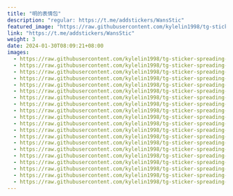 ```yaml
---
title: "明的表情包"
description: "regular: https://t.me/addstickers/WansStic"
featured_image: "https://raw.githubusercontent.com/kylelin1998/tg-sticker-spreading-worldwide-images/main/img/358a64e2-fafc-48af-a5d4-2eadcac49a48.jpg"
link: "https://t.me/addstickers/WansStic"
weight: 3
date: 2024-01-30T08:09:21+08:00
images:
  - https://raw.githubusercontent.com/kylelin1998/tg-sticker-spreading-worldwide-images/main/img/358a64e2-fafc-48af-a5d4-2eadcac49a48.jpg
  - https://raw.githubusercontent.com/kylelin1998/tg-sticker-spreading-worldwide-images/main/img/eb11b532-1658-4266-ae45-695a15f42c42.jpg
  - https://raw.githubusercontent.com/kylelin1998/tg-sticker-spreading-worldwide-images/main/img/728a3a61-f950-424f-9afd-7c35331cc671.jpg
  - https://raw.githubusercontent.com/kylelin1998/tg-sticker-spreading-worldwide-images/main/img/5e26c53a-a033-403d-a3e8-7ee2f6f8d2a9.jpg
  - https://raw.githubusercontent.com/kylelin1998/tg-sticker-spreading-worldwide-images/main/img/c5691104-779a-49f8-966e-af7da0145169.jpg
  - https://raw.githubusercontent.com/kylelin1998/tg-sticker-spreading-worldwide-images/main/img/a52f4bf4-66dc-447c-8fbe-0d74b7b8f2a2.jpg
  - https://raw.githubusercontent.com/kylelin1998/tg-sticker-spreading-worldwide-images/main/img/4a221cd7-3d07-4dff-b72a-86285ddeb48b.jpg
  - https://raw.githubusercontent.com/kylelin1998/tg-sticker-spreading-worldwide-images/main/img/782b15d2-0f70-46b1-917a-6caf423989c4.jpg
  - https://raw.githubusercontent.com/kylelin1998/tg-sticker-spreading-worldwide-images/main/img/573d5644-4f10-420c-98b1-96a4faad6f89.jpg
  - https://raw.githubusercontent.com/kylelin1998/tg-sticker-spreading-worldwide-images/main/img/cc4e158f-5fdf-4864-bdfe-58e77536a230.jpg
  - https://raw.githubusercontent.com/kylelin1998/tg-sticker-spreading-worldwide-images/main/img/5627cc03-acf9-46fb-8ec3-acdb42040275.jpg
  - https://raw.githubusercontent.com/kylelin1998/tg-sticker-spreading-worldwide-images/main/img/6c35e671-755a-40c6-ba95-d032567f3091.jpg
  - https://raw.githubusercontent.com/kylelin1998/tg-sticker-spreading-worldwide-images/main/img/82f31fd8-ba8d-47b5-9426-577e2738c0a3.jpg
  - https://raw.githubusercontent.com/kylelin1998/tg-sticker-spreading-worldwide-images/main/img/aaf45c2a-bcc5-4c35-8aa8-84d83e04d190.jpg
  - https://raw.githubusercontent.com/kylelin1998/tg-sticker-spreading-worldwide-images/main/img/909549df-bb90-465a-bd84-ce6c77f07792.jpg
  - https://raw.githubusercontent.com/kylelin1998/tg-sticker-spreading-worldwide-images/main/img/ff3d46af-bcc3-4efc-8337-cf0a45db55c7.jpg
  - https://raw.githubusercontent.com/kylelin1998/tg-sticker-spreading-worldwide-images/main/img/a5f6b3b3-c753-4040-970f-de4caeb1c54d.jpg
  - https://raw.githubusercontent.com/kylelin1998/tg-sticker-spreading-worldwide-images/main/img/448d4c79-4c1a-4aa7-8bc3-37ad53b6cda5.jpg
  - https://raw.githubusercontent.com/kylelin1998/tg-sticker-spreading-worldwide-images/main/img/c54bbd82-39b6-4007-be16-170299a42a8b.jpg
  - https://raw.githubusercontent.com/kylelin1998/tg-sticker-spreading-worldwide-images/main/img/190c9179-8829-4c41-83e5-f83d6626d7ed.jpg
---
```

